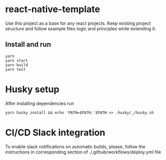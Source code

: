 # react-native-template
Use this project as a base for any react projects. Keep existing project structure and follow example files logic and principles while extending it. 

## Install and run
```
yarn
yarn start
yarn build
yarn test
```
# Husky setup

After installing dependencies run 
```
yarn husky install && echo 'PATH=$PATH:'$PATH >> .husky/_/husky.sh
```
# CI/CD Slack integration
To enable slack notifications on automatic builds, please, follow the instructions in corresponding section of ./.github/workflows/deploy.yml file